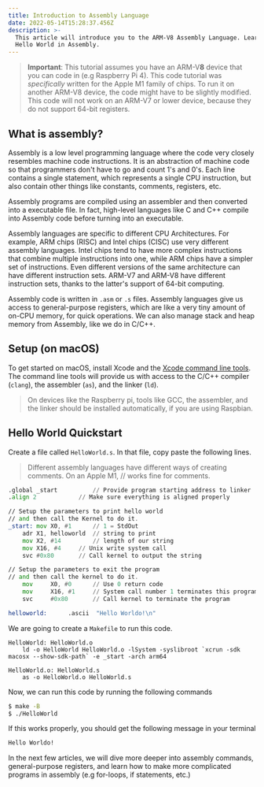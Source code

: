 ```yaml
---
title: Introduction to Assembly Language
date: 2022-05-14T15:28:37.456Z
description: >-
  This article will introduce you to the ARM-V8 Assembly Language. Learn to code
  Hello World in Assembly.
---
```

> **Important**: This tutorial assumes you have an ARM-V**8** device that you can code in (e.g Raspberry Pi 4). This code tutorial was *specifically* written for the Apple M1 family of chips. To run it on another ARM-V8 device, the code might have to be slightly modified. This  code will not work on an ARM-V7 or lower device, because they do not support 64-bit registers.

## What is assembly?

Assembly is a low level programming language where the code very closely resembles machine code instructions. It is an abstraction of machine code so that programmers don't have to go and count 1's and 0's. Each line contains a single statement, which represents a single CPU instruction, but also contain other things like constants, comments, registers, etc.

Assembly programs are compiled using an assembler and then converted into a executable file. In fact, high-level languages like C and C++ compile into Assembly code before turning into an executable.

Assembly languages are specific to different CPU Architectures. For example, ARM chips (RISC) and Intel chips (CISC) use very different assembly languages. Intel chips tend to have more complex instructions that combine multiple instructions into one, while ARM chips have a simpler set of instructions. Even different versions of the same architecture can have different instruction sets. ARM-V7 and ARM-V8 have different instruction sets, thanks to the latter's support of 64-bit computing.

Assembly code is written in `.asm` or `.s` files. Assembly languages give us access to general-purpose registers, which are like a very tiny amount of on-CPU memory, for quick operations. We can also manage stack and heap memory from Assembly, like we do in C/C++. 

## Setup (on macOS)

To get started on macOS, install Xcode and the [Xcode command line tools](https://developer.apple.com/xcode/resources/). The command line tools will provide us with access to the C/C++ compiler (`clang`), the assembler (`as`), and the linker (`ld`). 

> On devices like the Raspberry pi, tools like GCC, the assembler, and the linker should be installed automatically, if you are using Raspbian.

## Hello World Quickstart

Create a file called `HelloWorld.s`. In that file, copy paste the following lines. 

> Different assembly languages have different ways of creating comments. On an Apple M1, // works fine for comments. 

```asm
.global _start			// Provide program starting address to linker
.align 2			// Make sure everything is aligned properly

// Setup the parameters to print hello world
// and then call the Kernel to do it.
_start: mov	X0, #1		// 1 = StdOut
	adr	X1, helloworld 	// string to print
	mov	X2, #14	    	// length of our string
	mov	X16, #4		// Unix write system call
	svc	#0x80		// Call kernel to output the string

// Setup the parameters to exit the program
// and then call the kernel to do it.
	mov     X0, #0		// Use 0 return code
	mov     X16, #1		// System call number 1 terminates this program
	svc     #0x80		// Call kernel to terminate the program

helloworld:      .ascii  "Hello Worldo!\n"
```

We are going to create a `Makefile` to run this code.

```make
HelloWorld: HelloWorld.o
    ld -o HelloWorld HelloWorld.o -lSystem -syslibroot `xcrun -sdk macosx --show-sdk-path` -e _start -arch arm64

HelloWorld.o: HelloWorld.s
    as -o HelloWorld.o HelloWorld.s
```

Now, we can run this code by running the following commands

```sh
$ make -B
$ ./HelloWorld
```

If this works properly, you should get the following message in your terminal

```sh
Hello Worldo!
```

In the next few articles, we will dive more deeper into assembly commands, general-purpose registers, and learn how to make more complicated programs in assembly (e.g for-loops, if statements, etc.)

